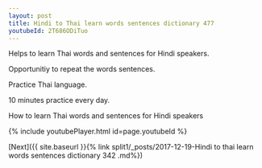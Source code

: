 ```yaml
---
layout: post
title: Hindi to Thai learn words sentences dictionary 477 
youtubeId: 2T686ODiTuo
---
```

 
 
Helps to learn Thai words and sentences for Hindi speakers.

Opportunitiy to repeat the words sentences. 

Practice Thai language. 
 
10 minutes practice every day. 
 
How to learn Thai words and sentences for Hindi speakers 
 
{% include youtubePlayer.html id=page.youtubeId %}
 
 
[Next]({{ site.baseurl }}{% link  split1/_posts/2017-12-19-Hindi to thai learn words sentences dictionary 342 .md%})
 
